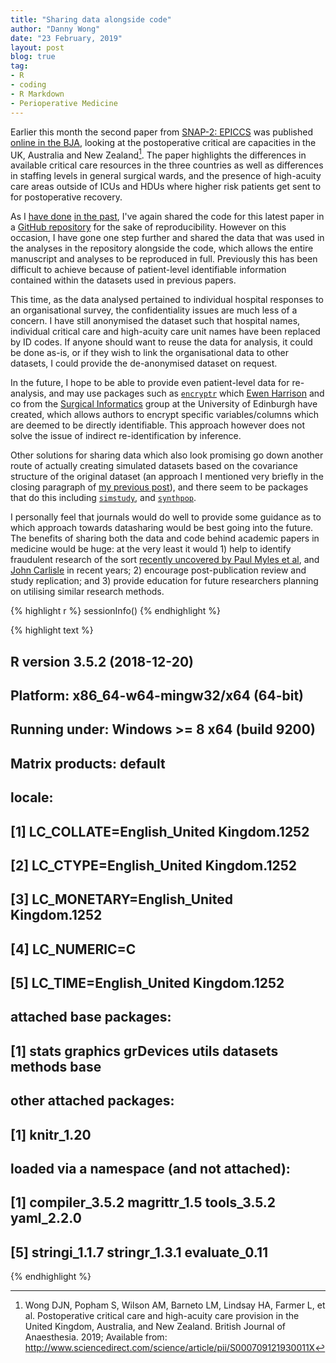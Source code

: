 ```yaml
---
title: "Sharing data alongside code"
author: "Danny Wong"
date: "23 February, 2019"
layout: post
blog: true
tag:
- R
- coding
- R Markdown
- Perioperative Medicine
---
```


Earlier this month the second paper from [SNAP-2: EPICCS](http://dannyjnwong.github.io/SNAP-2-EPICCS/) was published [online in the BJA](https://bjanaesthesia.org/article/S0007-0912(19)30011-X/fulltext), looking at the postoperative critical are capacities in the UK, Australia and New Zealand[^reference]. The paper highlights the differences in available critical care resources in the three countries as well as differences in staffing levels in general surgical wards, and the presence of high-acuity care areas outside of ICUs and HDUs where higher risk patients get sent to for postoperative recovery. 

[^reference]: Wong DJN, Popham S, Wilson AM, Barneto LM, Lindsay HA, Farmer L, et al. Postoperative critical care and high-acuity care provision in the United Kingdom, Australia, and New Zealand. British Journal of Anaesthesia. 2019; Available from: http://www.sciencedirect.com/science/article/pii/S000709121930011X

As I [have done](http://dannyjnwong.github.io/Sharing-code-whats-the-point/) [in the past](https://github.com/dannyjnwong/SNAP2_Cancellations), I've again shared the code for this latest paper in a [GitHub repository](https://github.com/dannyjnwong/SNAP2_Org_Survey) for the sake of reproducibility. However on this occasion, I have gone one step further and shared the data that was used in the analyses in the repository alongside the code, which allows the entire manuscript and analyses to be reproduced in full. Previously this has been difficult to achieve because of patient-level identifiable information contained within the datasets used in previous papers.

This time, as the data analysed pertained to individual hospital responses to an organisational survey, the confidentiality issues are much less of a concern. I have still anonymised the dataset such that hospital names, individual critical care and high-acuity care unit names have been replaced by ID codes. If anyone should want to reuse the data for analysis, it could be done as-is, or if they wish to link the organisational data to other datasets, I could provide the de-anonymised dataset on request.

In the future, I hope to be able to provide even patient-level data for re-analysis, and may use packages such as [`encryptr`](https://github.com/SurgicalInformatics/encryptr) which [Ewen Harrison](https://twitter.com/ewenharrison?lang=en) and co from the [Surgical Informatics](https://github.com/SurgicalInformatics) group at the University of Edinburgh have created, which allows authors to encrypt specific variables/columns which are deemed to be directly identifiable. This approach however does not solve the issue of indirect re-identification by inference.

Other solutions for sharing data which also look promising go down another route of actually creating simulated datasets based on the covariance structure of the original dataset (an approach I mentioned very briefly in the closing paragraph of [my previous post](http://dannyjnwong.github.io/Sharing-code-whats-the-point/)), and there seem to be packages that do this including [`simstudy`](https://www.rdatagen.net/page/simstudy/), and [`synthpop`](https://cran.r-project.org/web/packages/synthpop/index.html). 

I personally feel that journals would do well to provide some guidance as to which approach towards datasharing would be best going into the future. The benefits of sharing both the data and code behind academic papers in medicine would be huge: at the very least it would 1) help to identify fraudulent research of the sort [recently uncovered by Paul Myles et al](https://onlinelibrary.wiley.com/doi/10.1111/anae.14584), and [John Carlisle](https://onlinelibrary.wiley.com/doi/full/10.1111/anae.13938) in recent years; 2) encourage post-publication review and study replication; and 3) provide education for future researchers planning on utilising similar research methods.


{% highlight r %}
sessionInfo()
{% endhighlight %}



{% highlight text %}
## R version 3.5.2 (2018-12-20)
## Platform: x86_64-w64-mingw32/x64 (64-bit)
## Running under: Windows >= 8 x64 (build 9200)
## 
## Matrix products: default
## 
## locale:
## [1] LC_COLLATE=English_United Kingdom.1252 
## [2] LC_CTYPE=English_United Kingdom.1252   
## [3] LC_MONETARY=English_United Kingdom.1252
## [4] LC_NUMERIC=C                           
## [5] LC_TIME=English_United Kingdom.1252    
## 
## attached base packages:
## [1] stats     graphics  grDevices utils     datasets  methods   base     
## 
## other attached packages:
## [1] knitr_1.20
## 
## loaded via a namespace (and not attached):
## [1] compiler_3.5.2 magrittr_1.5   tools_3.5.2    yaml_2.2.0    
## [5] stringi_1.1.7  stringr_1.3.1  evaluate_0.11
{% endhighlight %}
